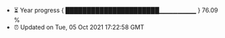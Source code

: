 - ⏳ Year progress { ██████████████████████▁▁▁▁▁▁▁▁ } 76.09 %
- ⏰ Updated on Tue, 05 Oct 2021 17:22:58 GMT

